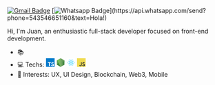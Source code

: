 
[![Gmail Badge](https://img.shields.io/badge/-Gmail-c14438?style=flat-square&logo=Gmail&logoColor=white&link=mailto:contato.juannicolaspuchetazavala@gmail.com)](mailto:contato.juannicolaspuchetazavala@gmail.com)
[![Whatsapp Badge](https://img.shields.io/badge/-Whatsapp-4CA143?style=flat-square&labelColor=4CA143&logo=whatsapp&logoColor=white&link=https://api.whatsapp.com/send?phone=543546651160&text=Hola!)](https://api.whatsapp.com/send?phone=543546651160&text=Hola!)

Hi, I'm Juan, an enthusiastic full-stack developer focused on front-end development.

- :books:
- :computer: Techs: <img height="20" src="https://raw.githubusercontent.com/github/explore/80688e429a7d4ef2fca1e82350fe8e3517d3494d/topics/typescript/typescript.png">  <img height="20" src="https://raw.githubusercontent.com/github/explore/80688e429a7d4ef2fca1e82350fe8e3517d3494d/topics/nodejs/nodejs.png">  <img height="20" src="https://raw.githubusercontent.com/github/explore/80688e429a7d4ef2fca1e82350fe8e3517d3494d/topics/react/react.png">  <img height="20" src="https://raw.githubusercontent.com/github/explore/80688e429a7d4ef2fca1e82350fe8e3517d3494d/topics/javascript/javascript.png">
- :pushpin: Interests: UX, UI Design, Blockchain, Web3, Mobile

